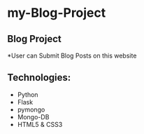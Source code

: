 # my-Blog-Project

## Blog Project
*User can Submit Blog Posts on this website

## Technologies:
* Python
* Flask
* pymongo
* Mongo-DB
* HTML5 & CSS3

